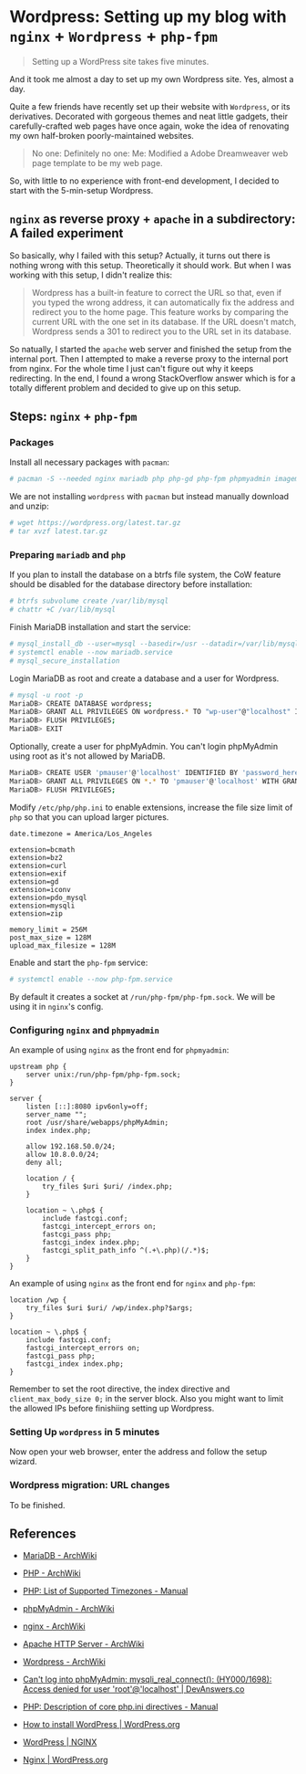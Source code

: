 # Wordpress: Setting up my blog with `nginx` + `Wordpress` + `php-fpm`

> Setting up a WordPress site takes five minutes.

And it took me almost a day to set up my own Wordpress site. Yes, almost a day.

Quite a few friends have recently set up their website with `Wordpress`, or its derivatives. Decorated with gorgeous themes and neat little gadgets, their carefully-crafted web pages have once again, woke the idea of renovating my own half-broken poorly-maintained websites.

> No one:
> Definitely no one:
> Me: Modified a Adobe Dreamweaver web page template to be my web page.

So, with little to no experience with front-end development, I decided to start with the 5-min-setup Wordpress.

## `nginx` as reverse proxy + `apache` in a subdirectory: A failed experiment

So basically, why I failed with this setup? Actually, it turns out there is nothing wrong with this setup. Theoretically it should work. But when I was working with this setup, I didn't realize this:

> Wordpress has a built-in feature to correct the URL so that, even if you typed the wrong address, it can automatically fix the address and redirect you to the home page. This feature works by comparing the current URL with the one set in its database. If the URL doesn't match, Wordpress sends a 301 to redirect you to the URL set in its database.

So natually, I started the `apache` web server and finished the setup from the internal port. Then I attempted to make a reverse proxy to the internal port from nginx. For the whole time I just can't figure out why it keeps redirecting. In the end, I found a wrong StackOverflow answer which is for a totally different problem and decided to give up on this setup.

## Steps: `nginx` + `php-fpm`

### Packages

Install all necessary packages with `pacman`:

```bash
# pacman -S --needed nginx mariadb php php-gd php-fpm phpmyadmin imagemagick php-imagick
```

We are not installing `wordpress` with `pacman` but instead manually download and unzip:

```bash
# wget https://wordpress.org/latest.tar.gz
# tar xvzf latest.tar.gz
```

### Preparing `mariadb` and `php`

If you plan to install the database on a btrfs file system, the CoW feature should be disabled for the database directory before installation:

```bash
# btrfs subvolume create /var/lib/mysql
# chattr +C /var/lib/mysql
```

Finish MariaDB installation and start the service:

```bash
# mysql_install_db --user=mysql --basedir=/usr --datadir=/var/lib/mysql
# systemctl enable --now mariadb.service
# mysql_secure_installation
```

Login MariaDB as root and create a database and a user for Wordpress.

```bash
# mysql -u root -p
MariaDB> CREATE DATABASE wordpress;
MariaDB> GRANT ALL PRIVILEGES ON wordpress.* TO "wp-user"@"localhost" IDENTIFIED BY "choose_db_password";
MariaDB> FLUSH PRIVILEGES;
MariaDB> EXIT
```

Optionally, create a user for phpMyAdmin. You can't login phpMyAdmin using root as it's not allowed by MariaDB.

```bash
MariaDB> CREATE USER 'pmauser'@'localhost' IDENTIFIED BY 'password_here';
MariaDB> GRANT ALL PRIVILEGES ON *.* TO 'pmauser'@'localhost' WITH GRANT OPTION;
MariaDB> FLUSH PRIVILEGES;
```

Modify `/etc/php/php.ini` to enable extensions, increase the file size limit of `php` so that you can upload larger pictures.

```
date.timezone = America/Los_Angeles

extension=bcmath
extension=bz2
extension=curl
extension=exif
extension=gd
extension=iconv
extension=pdo_mysql
extension=mysqli
extension=zip

memory_limit = 256M
post_max_size = 128M
upload_max_filesize = 128M
```

Enable and start the `php-fpm` service:

```bash
# systemctl enable --now php-fpm.service
```

By default it creates a socket at `/run/php-fpm/php-fpm.sock`. We will be using it in `nginx`'s config.

### Configuring `nginx` and `phpmyadmin`

An example of using `nginx` as the front end for `phpmyadmin`:

```
upstream php {
    server unix:/run/php-fpm/php-fpm.sock;
}

server {
    listen [::]:8080 ipv6only=off;
    server_name "";
    root /usr/share/webapps/phpMyAdmin;
    index index.php;

    allow 192.168.50.0/24;
    allow 10.8.0.0/24;
    deny all;

    location / {
        try_files $uri $uri/ /index.php;
    }

    location ~ \.php$ {
        include fastcgi.conf;
        fastcgi_intercept_errors on;
        fastcgi_pass php;
        fastcgi_index index.php;
        fastcgi_split_path_info ^(.+\.php)(/.*)$;
    }
}
```

An example of using `nginx` as the front end for `nginx` and `php-fpm`:

```
location /wp {
    try_files $uri $uri/ /wp/index.php?$args;
}

location ~ \.php$ {
    include fastcgi.conf;
    fastcgi_intercept_errors on;
    fastcgi_pass php;
    fastcgi_index index.php;
}
```

Remember to set the root directive, the index directive and `client_max_body_size 0;` in the server block. Also you might want to limit the allowed IPs before finishiing setting up Wordpress.

### Setting Up `wordpress` in 5 minutes

Now open your web browser, enter the address and follow the setup wizard.

### Wordpress migration: URL changes

To be finished.

## References

* [MariaDB - ArchWiki](https://wiki.archlinux.org/index.php/MariaDB)
* [PHP - ArchWiki](https://wiki.archlinux.org/index.php/PHP)
* [PHP: List of Supported Timezones - Manual](https://secure.php.net/manual/en/timezones.php)
* [phpMyAdmin - ArchWiki](https://wiki.archlinux.org/index.php/PhpMyAdmin)
* [nginx - ArchWiki](https://wiki.archlinux.org/index.php/Nginx)
* [Apache HTTP Server - ArchWiki](https://wiki.archlinux.org/index.php/Apache_HTTP_Server)
* [Wordpress - ArchWiki](https://wiki.archlinux.org/index.php/Wordpress)

* [Can't log into phpMyAdmin: mysqli_real_connect(): (HY000/1698): Access denied for user 'root'@'localhost' | DevAnswers.co](https://devanswers.co/phpmyadmin-access-denied-for-user-root-localhost/)
* [PHP: Description of core php.ini directives - Manual](https://www.php.net/manual/en/ini.core.php#ini.upload-max-filesize)

* [How to install WordPress | WordPress.org](https://wordpress.org/support/article/how-to-install-wordpress/)
* [WordPress | NGINX](https://www.nginx.com/resources/wiki/start/topics/recipes/wordpress/)
* [Nginx | WordPress.org](https://wordpress.org/support/article/nginx/)